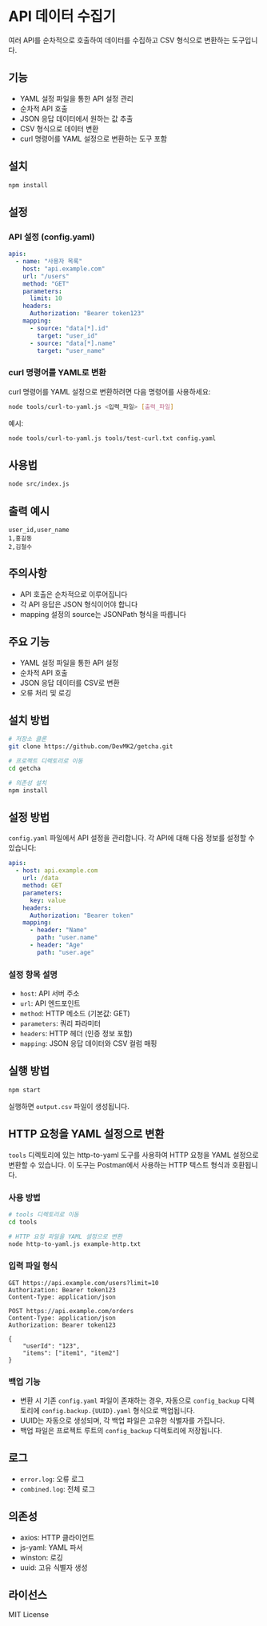 # API 데이터 수집기

여러 API를 순차적으로 호출하여 데이터를 수집하고 CSV 형식으로 변환하는 도구입니다.

## 기능

- YAML 설정 파일을 통한 API 설정 관리
- 순차적 API 호출
- JSON 응답 데이터에서 원하는 값 추출
- CSV 형식으로 데이터 변환
- curl 명령어를 YAML 설정으로 변환하는 도구 포함

## 설치

```bash
npm install
```

## 설정

### API 설정 (config.yaml)

```yaml
apis:
  - name: "사용자 목록"
    host: "api.example.com"
    url: "/users"
    method: "GET"
    parameters:
      limit: 10
    headers:
      Authorization: "Bearer token123"
    mapping:
      - source: "data[*].id"
        target: "user_id"
      - source: "data[*].name"
        target: "user_name"
```

### curl 명령어를 YAML로 변환

curl 명령어를 YAML 설정으로 변환하려면 다음 명령어를 사용하세요:

```bash
node tools/curl-to-yaml.js <입력_파일> [출력_파일]
```

예시:
```bash
node tools/curl-to-yaml.js tools/test-curl.txt config.yaml
```

## 사용법

```bash
node src/index.js
```

## 출력 예시

```csv
user_id,user_name
1,홍길동
2,김철수
```

## 주의사항

- API 호출은 순차적으로 이루어집니다
- 각 API 응답은 JSON 형식이어야 합니다
- mapping 설정의 source는 JSONPath 형식을 따릅니다

## 주요 기능

- YAML 설정 파일을 통한 API 설정
- 순차적 API 호출
- JSON 응답 데이터를 CSV로 변환
- 오류 처리 및 로깅

## 설치 방법

```bash
# 저장소 클론
git clone https://github.com/DevMK2/getcha.git

# 프로젝트 디렉토리로 이동
cd getcha

# 의존성 설치
npm install
```

## 설정 방법

`config.yaml` 파일에서 API 설정을 관리합니다. 각 API에 대해 다음 정보를 설정할 수 있습니다:

```yaml
apis:
  - host: api.example.com
    url: /data
    method: GET
    parameters:
      key: value
    headers:
      Authorization: "Bearer token"
    mapping:
      - header: "Name"
        path: "user.name"
      - header: "Age"
        path: "user.age"
```

### 설정 항목 설명

- `host`: API 서버 주소
- `url`: API 엔드포인트
- `method`: HTTP 메소드 (기본값: GET)
- `parameters`: 쿼리 파라미터
- `headers`: HTTP 헤더 (인증 정보 포함)
- `mapping`: JSON 응답 데이터와 CSV 컬럼 매핑

## 실행 방법

```bash
npm start
```

실행하면 `output.csv` 파일이 생성됩니다.

## HTTP 요청을 YAML 설정으로 변환

`tools` 디렉토리에 있는 http-to-yaml 도구를 사용하여 HTTP 요청을 YAML 설정으로 변환할 수 있습니다.
이 도구는 Postman에서 사용하는 HTTP 텍스트 형식과 호환됩니다.

### 사용 방법

```bash
# tools 디렉토리로 이동
cd tools

# HTTP 요청 파일을 YAML 설정으로 변환
node http-to-yaml.js example-http.txt
```

### 입력 파일 형식

```http
GET https://api.example.com/users?limit=10
Authorization: Bearer token123
Content-Type: application/json

POST https://api.example.com/orders
Content-Type: application/json
Authorization: Bearer token123

{
    "userId": "123",
    "items": ["item1", "item2"]
}
```

### 백업 기능

- 변환 시 기존 `config.yaml` 파일이 존재하는 경우, 자동으로 `config_backup` 디렉토리에 `config.backup.{UUID}.yaml` 형식으로 백업됩니다.
- UUID는 자동으로 생성되며, 각 백업 파일은 고유한 식별자를 가집니다.
- 백업 파일은 프로젝트 루트의 `config_backup` 디렉토리에 저장됩니다.

## 로그

- `error.log`: 오류 로그
- `combined.log`: 전체 로그

## 의존성

- axios: HTTP 클라이언트
- js-yaml: YAML 파서
- winston: 로깅
- uuid: 고유 식별자 생성

## 라이선스

MIT License 